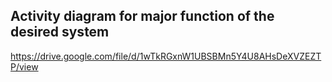 ## Activity diagram for major function of the desired system
https://drive.google.com/file/d/1wTkRGxnW1UBSBMn5Y4U8AHsDeXVZEZTP/view
